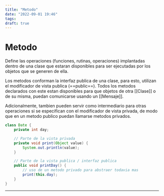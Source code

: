 ```yaml
---
title: "Metodo"
date: "2022-09-01 19:46"
tags: 
draft: true
---
```

# Metodo
Define las operaciones (funciones, rutinas, operaciones) implantadas dentro de una clase que estaran disponibles para ser ejecutadas por los objetos que se generen de ella.

Los metodos conforman la interfaz publica de una clase, para esto, utilizan el modificador de vista publica (==public==). Todos los metodos declarados con este estan disponibles para que objetos de otra [[Clase]] o de su misma, puedan comunicarse usando un [[Mensaje]].

Adicionalmente, tambien pueden servir como intermediario para otras operaciones si se especifican con el modificador de vista privada, de modo que en un metodo publico puedan llamarse metodos privados.

```Java {title="Date.java"}
class Date {
	private int day;

	// Parte de la vista privada
	private void print(Object value) {
		System.out.println(value);
	}

	// Parte de la vista publica / interfaz publica
	public void printDay() {
		// uso de un metodo privado para abstraer todavia mas
		print(this.day);
	}
}
```
___
